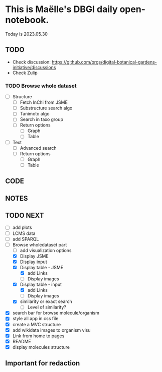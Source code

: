 

# This is Maëlle's DBGI daily open-notebook.

Today is 2023.05.30


## TODO

- Check discussion: https://github.com/orgs/digital-botanical-gardens-initiative/discussions
- Check Zulip

### TODO Browse whole dataset

- [ ] Structure
  - [ ] Fetch InChi from JSME
  - [ ] Substructure search algo
  - [ ] Tanimoto algo
  - [ ] Search in taxo group
  - [ ] Return options
    - [ ] Graph
    - [ ] Table
- [ ] Text
  - [ ] Advanced search
  - [ ] Return options
    - [ ] Graph
    - [ ] Table

## CODE

## NOTES

## TODO NEXT

- [ ] add plots
- [ ] LCMS data
- [ ] add SPARQL
- [ ] Browse wholedataset part
  - [ ] add visualization options
  - [x] Display JSME
  - [x] Display input
  - [x] Display table - JSME
    - [x] add Links
    - [ ] Display images
  - [x] Display table - input
    - [x] add Links
    - [ ] Display images
  - [x] similarity or exact search
    - [ ] Level of similarity?
- [x] search bar for browse molecule/organism
- [x] style all app in css file
- [x] create a MVC structure
- [x] add wikidata images to organism visu
- [x] Link from home to pages
- [x] README
- [x] display molecules structure

## Important for redaction
